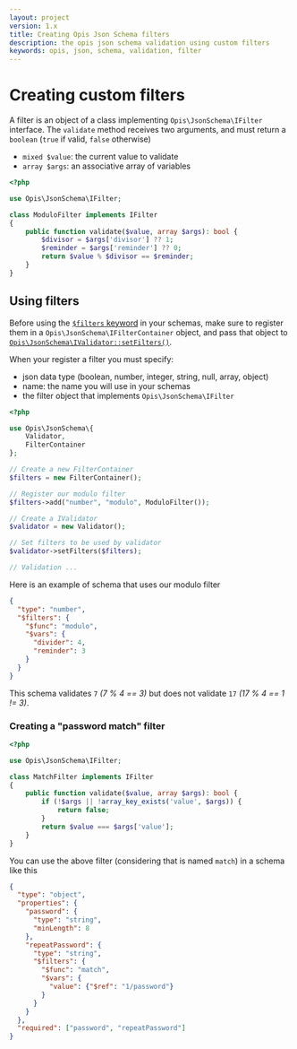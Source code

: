```yaml
---
layout: project
version: 1.x
title: Creating Opis Json Schema filters
description: the opis json schema validation using custom filters
keywords: opis, json, schema, validation, filter
---
```


# Creating custom filters

A filter is an object of a class implementing `Opis\JsonSchema\IFilter` interface.
The `validate` method receives two arguments, and must return a `boolean` (`true` if valid, `false` otherwise)
- `mixed $value`: the current value to validate
- `array $args`: an associative array of variables

```php
<?php

use Opis\JsonSchema\IFilter;

class ModuloFilter implements IFilter
{
    public function validate($value, array $args): bool {
        $divisor = $args['divisor'] ?? 1;
        $reminder = $args['reminder'] ?? 0;
        return $value % $divisor == $reminder;
    }
}
```

## Using filters

Before using the [`$filters` keyword](filters.html) in your schemas, make sure
to register them in a `Opis\JsonSchema\IFilterContainer` object, and pass
that object to [`Opis\JsonSchema\IValidator::setFilters()`](php-validator.html#setfilters).

When your register a filter you must specify:
- json data type (boolean, number, integer, string, null, array, object)
- name: the name you will use in your schemas
- the filter object that implements `Opis\JsonSchema\IFilter`

```php
<?php

use Opis\JsonSchema\{
    Validator,
    FilterContainer
};

// Create a new FilterContainer
$filters = new FilterContainer();

// Register our modulo filter
$filters->add("number", "modulo", ModuloFilter());

// Create a IValidator
$validator = new Validator();

// Set filters to be used by validator
$validator->setFilters($filters);

// Validation ...

```

Here is an example of schema that uses our modulo filter

```json
{
  "type": "number",
  "$filters": {
    "$func": "modulo",
    "$vars": {
      "divider": 4,
      "reminder": 3
    }
  }
}
```

This schema validates `7` _(7 % 4 == 3)_ but does not validate `17` _(17 % 4 == 1 != 3)_.

### Creating a "password match" filter

```php
<?php

use Opis\JsonSchema\IFilter;

class MatchFilter implements IFilter
{
    public function validate($value, array $args): bool {
        if (!$args || !array_key_exists('value', $args)) {
            return false;
        }
        return $value === $args['value'];
    }
}
```

You can use the above filter (considering that is named `match`) in a schema like this

```json
{
  "type": "object",
  "properties": {
    "password": {
      "type": "string",
      "minLength": 8
    },
    "repeatPassword": {
      "type": "string",
      "$filters": {
        "$func": "match",
        "$vars": {
          "value": {"$ref": "1/password"}
        }
      }
    }
  },
  "required": ["password", "repeatPassword"]
}
```